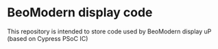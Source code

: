 # BeoModern display code
This repository is intended to store code used by BeoModern display uP (based on Cypress PSoC IC)
